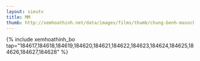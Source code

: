 ```yaml
---
layout: sieutv
title: MM
thumb: http://xemhoathinh.net/data/images/films/thumb/chung-benh-masochism-mm-2010.jpg
---
```

{% include xemhoathinh_bo tap="184617,184618,184619,184620,184621,184622,184623,184624,184625,184626,184627,184628" %} 
